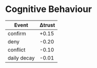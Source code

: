 # Cognitive Behaviour
Event | Δtrust
----- | ------
confirm | +0.15
deny | -0.20
conflict | -0.10
daily decay | -0.01
